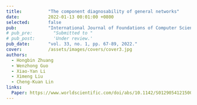 ```yaml
---
title:          "The component diagnosability of general networks"
date:           2022-01-13 00:01:00 +0800
selected:       false
pub:            "International Journal of Foundations of Computer Science,"
# pub_pre:        "Submitted to "
# pub_post:       'Under review.'
pub_date:       "vol. 33, no. 1, pp. 67-89, 2022."
cover:          /assets/images/covers/cover3.jpg
authors:
  - Hongbin Zhuang
  - Wenzhong Guo
  - Xiao-Yan Li
  - Ximeng Liu
  - Cheng-Kuan Lin
links:
  Paper: https://www.worldscientific.com/doi/abs/10.1142/S0129054121500374
---
```

